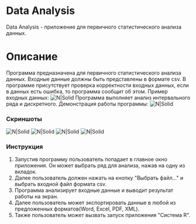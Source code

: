 # Data Analysis

Data Analysis - приложение для первичного статистического анализа данных.

# Описание
Программа предназначена для первичного статистического анализа данных. Входные данные должны быть представлены в формате csv. В программе присутствует проверка корректности входных данных, если в данных есть ошибка, то программа сообщит об этом.
Пример входных данных:
![N|Solid](https://i.imgur.com/fOf8mkd.png)
Программа выполняет анализ интервального ряда и дискретного.
Демонстрация работы программы:
![N|Solid](https://i.imgur.com/n4Czdcq.gif)
### Скриншоты
![N|Solid](https://i.imgur.com/YYfMFvv.png)
![N|Solid](https://i.imgur.com/BIsalap.png)
![N|Solid](https://i.imgur.com/nFtDFcV.png)
![N|Solid](https://i.imgur.com/KfmCoVf.png)
### Инструкция
1. Запустив программу пользователь попадает в главное окно приложения. Он может выбрать ряд для анализа, нажав на одну из вкладок.
2. Далее пользователь должен нажать на кнопку "Выбрать файл..." и выбрать входной файл формата csv.
3. Программа анализирует входные данные и выводит результат работы на экран.
4. Далее пользователь может экспортировать данные в любой из предложенных форматов(Word, Excel, PDF, XML).
5. Также пользователь может вызвать запуск приложения "Система R".